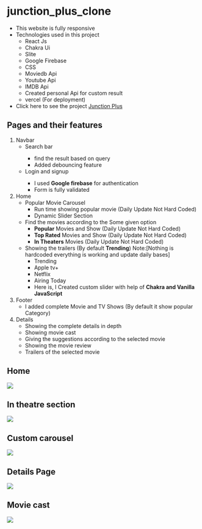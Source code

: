 # junction_plus_clone
<ul>
    <li>This website is fully responsive</li>
    <li>Technologies used in this project
        <ul>
            <li>React Js</li>
            <li>Chakra Ui</li>
            <li>Slite</li>
            <li>Google Firebase</li>
            <li>CSS</li>
            <li>Moviedb Api</li>
            <li>Youtube Api</li>
            <li>IMDB Api</li>
            <li>Created personal Api for custom result</li>
            <li>vercel (For deployment)</li>
        </ul></li>
    <li>Click here to see the project
        <a href="https://junction-plus-clone.vercel.app/">Junction Plus</a>
    </li>
</ul>

## Pages and their features
<ol>
    <li>Navbar
        <ul>
          <li>Search bar</li>
              <ul>
                   <li>find the result based on query</li>
                   <li>Added debouncing feature</li>
              </ul>
          <li>Login and signup</li>
              <ul>
                    <li>I used <b>Google firebase</b> for authentication</li>
                    <li>Form is fully validated</li>
              </ul>
        </ul></li>
        
   


  <li>Home
      <ul>
            <li>Popular Movie Carousel
                <ul>
                    <li>Run time showing popular movie (Daily Update Not Hard Coded)</li>
                    <li>Dynamic Slider Section</li>
                </ul></li>
            <li>Find the movies according to the Some given option
                 <ul>
                      <li><b>Popular</b> Movies and Show (Daily Update Not Hard Coded)</li>
                      <li><b>Top Rated</b> Movies and Show (Daily Update Not Hard Coded)</li>
                      <li><b>In Theaters</b> Movies (Daily Update Not Hard Coded)</li>
                 </ul></li>
             <li>Showing the trailers (By default <b>Trending</b>) Note:[Nothing is hardcoded everything is working and update daily bases]
                 <ul>
                       <li>Trending</li>
                       <li>Apple tv+</li>
                       <li>Netflix</li>
                       <li>Airing Today</li>
                       <li>Here is, I Created custom slider with help of <b>Chakra and Vanilla JavaScript</b></li>
                 </ul></li>
       </ul></li>
  <li> Footer 
       <ul>
           <li>I added complete Movie and TV Shows (By default it show popular Category)</li>
  </ul></li>
    <li>Details
        <ul>
            <li>Showing the complete details in depth</li>
            <li>Showing movie cast</li>
            <li>Giving the suggestions according to the selected movie</li>
            <li>Showing the movie review</li>
            <li>Trailers of the selected movie</li>
        </ul></li>
</ol>
<h2>Home</h2>
 <img src="https://user-images.githubusercontent.com/108677306/221346026-b1050e5a-dbb2-46d7-97b7-e63c24babc00.PNG"/>
 
 <h2>In theatre section</h2>
<img src="https://user-images.githubusercontent.com/108677306/221346490-7e621701-df43-4ee9-9050-9a9c8de75867.PNG"/>

<h2>Custom carousel</h2>
<img src="https://user-images.githubusercontent.com/108677306/221346785-5fef4f23-44f1-4f1d-9672-fec1d5786dad.PNG"/>

<h2>Details Page</h2>
<img src="https://user-images.githubusercontent.com/108677306/221346852-e7bb1e19-33b5-401d-b98e-7d4991014c18.PNG"/>


<h2>Movie cast</h2>
<img src="https://user-images.githubusercontent.com/108677306/221346943-8feb9f88-034f-4ec8-aa98-b74a0604963e.PNG"/>
